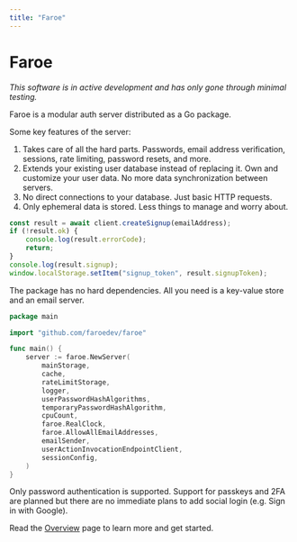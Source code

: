 ```yaml
---
title: "Faroe"
---
```


# Faroe

_This software is in active development and has only gone through minimal testing._

Faroe is a modular auth server distributed as a Go package.

Some key features of the server:

1. Takes care of all the hard parts. Passwords, email address verification, sessions, rate limiting, password resets, and more.
2. Extends your existing user database instead of replacing it. Own and customize your user data. No more data synchronization between servers.
3. No direct connections to your database. Just basic HTTP requests.
4. Only ephemeral data is stored. Less things to manage and worry about.

```ts
const result = await client.createSignup(emailAddress);
if (!result.ok) {
    console.log(result.errorCode);
    return;
}
console.log(result.signup);
window.localStorage.setItem("signup_token", result.signupToken);
```

The package has no hard dependencies. All you need is a key-value store and an email server.

```go
package main

import "github.com/faroedev/faroe"

func main() {
	server := faroe.NewServer(
		mainStorage,
		cache,
		rateLimitStorage,
		logger,
		userPasswordHashAlgorithms,
		temporaryPasswordHashAlgorithm,
		cpuCount,
		faroe.RealClock,
		faroe.AllowAllEmailAddresses,
		emailSender,
		userActionInvocationEndpointClient,
		sessionConfig,
	)
}
```

Only password authentication is supported. Support for passkeys and 2FA are planned but there are no immediate plans to add social login (e.g. Sign in with Google).

Read the [Overview](/faroe-server/overview) page to learn more and get started.
